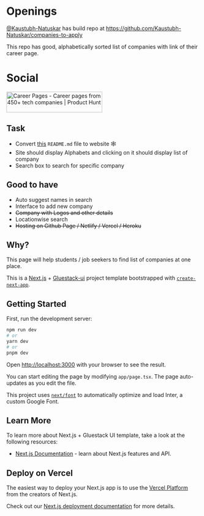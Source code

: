 # Openings
[@Kaustubh-Natuskar](https://github.com/Kaustubh-Natuskar) has build repo at https://github.com/Kaustubh-Natuskar/companies-to-apply

This repo has good, alphabetically sorted list of companies with link of their career page.

# Social
<a href="https://www.producthunt.com/posts/career-pages?utm_source=badge-featured&utm_medium=badge&utm_souce=badge-career&#0045;pages" target="_blank"><img src="https://api.producthunt.com/widgets/embed-image/v1/featured.svg?post_id=427488&theme=light" alt="Career&#0032;Pages - Career&#0032;pages&#0032;from&#0032;450&#0043;&#0032;tech&#0032;companies | Product Hunt" style="width: 250px; height: 54px;" width="250" height="54" /></a>

## Task
- Convert [this](https://github.com/Kaustubh-Natuskar/companies-to-apply/blob/main/README.md) `README.md` file to website 🕸
- Site should display Alphabets and clicking on it should display list of company
- Search box to search for specific company


## Good to have
- Auto suggest names in search
- Interface to add new company
- ~~Company with Logos and other details~~
- Locationwise search
- ~~Hosting on Github Page / Netlify / Vercel / Heroku~~

## Why?
This page will help students / job seekers to find list of companies at one place.


This is a [Next.js](https://nextjs.org/) + [Gluestack-ui](https://ui.gluestack.io/) project template bootstrapped with [`create-next-app`](https://github.com/vercel/next.js/tree/canary/packages/create-next-app).

## Getting Started

First, run the development server:

```bash
npm run dev
# or
yarn dev
# or
pnpm dev
```

Open [http://localhost:3000](http://localhost:3000) with your browser to see the result.

You can start editing the page by modifying `app/page.tsx`. The page auto-updates as you edit the file.

This project uses [`next/font`](https://nextjs.org/docs/basic-features/font-optimization) to automatically optimize and load Inter, a custom Google Font.

## Learn More

To learn more about Next.js + Gluestack UI template, take a look at the following resources:

- [Next.js Documentation](https://nextjs.org/docs) - learn about Next.js features and API.


## Deploy on Vercel

The easiest way to deploy your Next.js app is to use the [Vercel Platform](https://vercel.com/new?utm_medium=default-template&filter=next.js&utm_source=create-next-app&utm_campaign=create-next-app-readme) from the creators of Next.js.

Check out our [Next.js deployment documentation](https://nextjs.org/docs/deployment) for more details.
